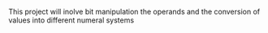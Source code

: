 This project will inolve bit manipulation the operands and the conversion of values into different numeral systems
